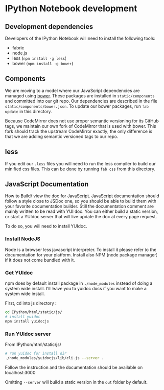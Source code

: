 # IPython Notebook development

## Development dependencies

Developers of the IPython Notebook will need to install the following tools:

* fabric
* node.js
* less (`npm install -g less`)
* bower (`npm install -g bower`)

## Components

We are moving to a model where our JavaScript dependencies are managed using 
[bower](http://bower.io/). These packages are installed in `static/components`
and committed into our git repo. Our dependencies are described in the file
`static/components/bower.json`. To update our bower packages, run `fab update`
in this directory.

Because CodeMirror does not use proper semantic versioning for its GitHub tags,
we maintain our own fork of CodeMirror that is used with bower. This fork should
track the upstream CodeMirror exactly; the only difference is that we are adding
semantic versioned tags to our repo.

## less

If you edit our `.less` files you will need to run the less compiler to build
our minified css files.  This can be done by running `fab css` from this directory.

## JavaScript Documentation


How to  Build/ view the doc  for JavaScript. JavaScript documentation  should follow a
style close  to JSDoc  one, so you  should be  able to build  them with  your favorite
documentation builder. Still  the documentation comment are mainly written  to be read
with YUI  doc. You can either  build a static version,  or start a YUIdoc  server that
will live update the doc at every page request.



To do so, you will need to install YUIdoc.

### Install NodeJS

Node is a browser less javascript interpreter. To install it please refer to
the documentation for your platform. Install also NPM (node package manager) if
it does not come bundled with it.  

### Get YUIdoc

npm does by default install package in `./node_modules` instead of doing a
system wide install. I'll leave you to yuidoc docs if you want to make a system
wide install.

First, cd into js directory :
```bash
cd IPython/html/static/js/
# install yuidoc
npm install yuidocjs
```


### Run YUIdoc server

From IPython/html/static/js/
```bash
# run yuidoc for install dir 
./node_modules/yuidocjs/lib/cli.js --server .
```

Follow the instruction and the documentation should be available on localhost:3000

Omitting `--server` will build a static version in the `out` folder by default.
